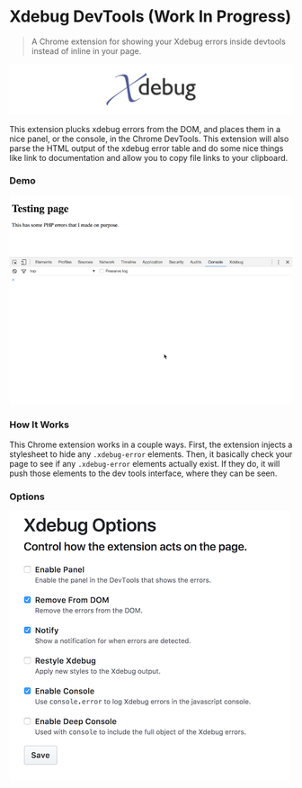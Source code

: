 # Xdebug DevTools (Work In Progress)

> A Chrome extension for showing your Xdebug errors inside devtools instead of inline in your page.

![logo.png](https://raw.githubusercontent.com/james2doyle/xdebug-devtools/master/images/logo.png)

This extension plucks xdebug errors from the DOM, and places them in a nice panel, or the console, in the Chrome DevTools. This extension will also parse the HTML output of the xdebug error table and do some nice things like link to documentation and allow you to copy file links to your clipboard.

### Demo

![xdebug-chrome-demo.gif](https://raw.githubusercontent.com/james2doyle/xdebug-devtools/master/xdebug-chrome-demo.gif)

### How It Works

This Chrome extension works in a couple ways. First, the extension injects a stylesheet to hide any `.xdebug-error` elements. Then, it basically check your page to see if any `.xdebug-error` elements actually exist. If they do, it will push those elements to the dev tools interface, where they can be seen.

### Options

![options.png](https://raw.githubusercontent.com/james2doyle/xdebug-devtools/master/options.png)
